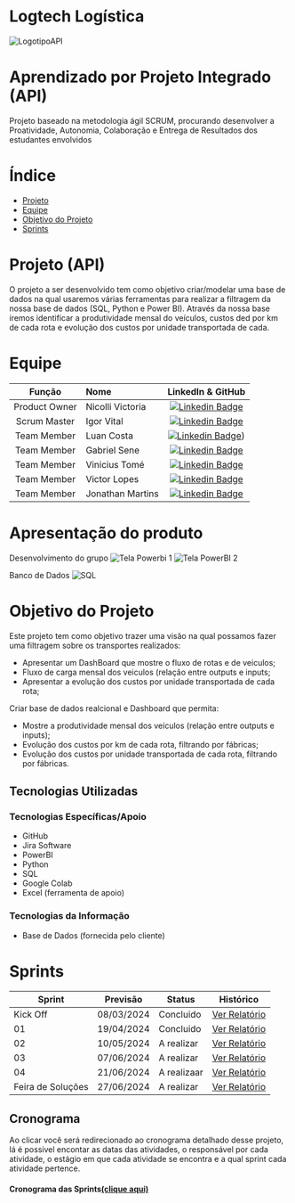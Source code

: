 # Logtech Logística




![LogotipoAPI](https://github.com/LuanCosta6/API3-LOG/assets/128298764/6992d0ad-d2b6-4f07-90c7-267ae231b629)

# Aprendizado por Projeto Integrado (API)

Projeto baseado na metodologia ágil SCRUM, procurando desenvolver a Proatividade, Autonomia, Colaboração e Entrega de Resultados dos estudantes envolvidos

# Índice

* [Projeto](#projeto-template)
* [Equipe](#equipe)
* [Objetivo do Projeto](#objetivo-do-projeto)
* [Sprints](#Sprints)



# Projeto (API) 
O projeto a ser desenvolvido tem como objetivo criar/modelar uma base de dados na qual usaremos várias ferramentas para realizar a filtragem da nossa base de dados (SQL, Python e Power BI).
Através da nossa base iremos identificar a produtividade mensal do veículos, custos ded por km de cada rota e evolução dos custos por unidade transportada de cada.

# Equipe
|    Função     | Nome                                  |                                                                                                                                                      LinkedIn & GitHub                                                                                                                                                      |
| :-----------: | :------------------------------------ | :-------------------------------------------------------------------------------------------------------------------------------------------------------------------------------------------------------------------------------------------------------------------------------------------------------------------------: |
| Product Owner  | Nicolli Victoria |      [![Linkedin Badge](https://img.shields.io/badge/Linkedin-blue?style=flat-square&logo=Linkedin&logoColor=white)]()       |
| Scrum Master  | Igor Vital |      [![Linkedin Badge](https://img.shields.io/badge/Linkedin-blue?style=flat-square&logo=Linkedin&logoColor=white)](-------------)      |
| Team Member   | Luan Costa              |         [![Linkedin Badge](https://img.shields.io/badge/Linkedin-blue?style=flat-square&logo=Linkedin&logoColor=white)](https://www.linkedin.com/in/luan-costa-62a24822b/))        |
|  Team Member  | Gabriel Sene                 |         [![Linkedin Badge](https://img.shields.io/badge/Linkedin-blue?style=flat-square&logo=Linkedin&logoColor=white)](https://www.linkedin.com/in/gabriel-sene-moreira-80b339232/)        |
|  Team Member  | Vinicius Tomé                 |   [![Linkedin Badge](https://img.shields.io/badge/Linkedin-blue?style=flat-square&logo=Linkedin&logoColor=white)](-------------------)   |
|  Team Member  | Victor Lopes       |           [![Linkedin Badge](https://img.shields.io/badge/Linkedin-blue?style=flat-square&logo=Linkedin&logoColor=white)](---------------------)          |
|  Team Member  | Jonathan Martins       |           [![Linkedin Badge](https://img.shields.io/badge/Linkedin-blue?style=flat-square&logo=Linkedin&logoColor=white)](----------------)          |

# Apresentação do produto
Desenvolvimento do grupo
![Tela Powerbi 1](https://github.com/LuanCosta6/API3-LOG/assets/128298764/4dedf3d9-acec-454b-a9da-738a5139a630)
![Tela PowerBI 2](https://github.com/LuanCosta6/API3-LOG/assets/128298764/d309c65e-6cb0-4ce5-9a4c-e1d46c25fea3)

Banco de Dados
![SQL](https://github.com/LuanCosta6/API3-LOG/assets/128298764/bc42e84f-43b8-49ae-a496-00bf54c887ca)

# Objetivo do Projeto
Este projeto tem como objetivo trazer uma visão na qual possamos fazer uma filtragem sobre os transportes realizados: 
* Apresentar um DashBoard que mostre o fluxo de rotas e de veiculos;
* Fluxo de carga mensal dos veiculos (relação entre outputs e inputs;
* Apresentar a evolução dos custos por unidade transportada de cada rota;

Criar base de dados realcional e Dashboard que permita:
* Mostre a produtividade mensal dos veículos (relação entre outputs e inputs)​;
* Evolução dos custos por km de cada rota, filtrando por fábricas​;
* Evolução dos custos por unidade transportada de cada rota, filtrando por fábricas​.


## Tecnologias Utilizadas

 ### Tecnologias Específicas/Apoio
 * GitHub
 * Jira Software
 * PowerBI
 * Python
 * SQL
 * Google Colab
 * Excel (ferramenta de apoio)
  
 ### Tecnologias da Informação
 * Base de Dados (fornecida pelo cliente)

# Sprints

Sprint | Previsão | Status| Histórico|
|------|--------|------|--------|
|Kick Off | 08/03/2024 | Concluido| [Ver Relatório](https://github.com/LuanCosta6/API3-LOG/files/15046097/Relatorio.Sprint.1.API.3.docx) | 
|01 | 19/04/2024 | Concluido| [Ver Relatório](https://github.com/LuanCosta6/API3-LOG/files/15046097/Relatorio.Sprint.1.API.3.docx) | 
|02 | 10/05/2024 | A realizar| [Ver Relatório](https://github.com/LuanCosta6/API3-LOG/files/15273080/Relatorio.LogTech.docx) | 
|03 | 07/06/2024 | A realizar| [Ver Relatório](https://github.com/LuanCosta6/API/files/13273408/Relatorio.2.SPRINT.docx) | 
|04 | 21/06/2024 | A realizaar| [Ver Relatório](https://github.com/LuanCosta6/API/files/13273408/Relatorio.2.SPRINT.docx) | 
|Feira de Soluções | 27/06/2024 | A realizar| [Ver Relatório](https://github.com/LuanCosta6/API/files/13273408/Relatorio.2.SPRINT.docx) | 
## Cronograma
Ao clicar você será redirecionado ao cronograma detalhado desse projeto, lá é possivel encontar as datas das atividades, o responsável por cada atividade, o estágio em que cada atividade se encontra e a qual sprint cada atividade pertence.

#### Cronograma das Sprints[(clique aqui)](https://luan-silva-costa.atlassian.net/jira/software/projects/PROJ/boards/3/backlog)

